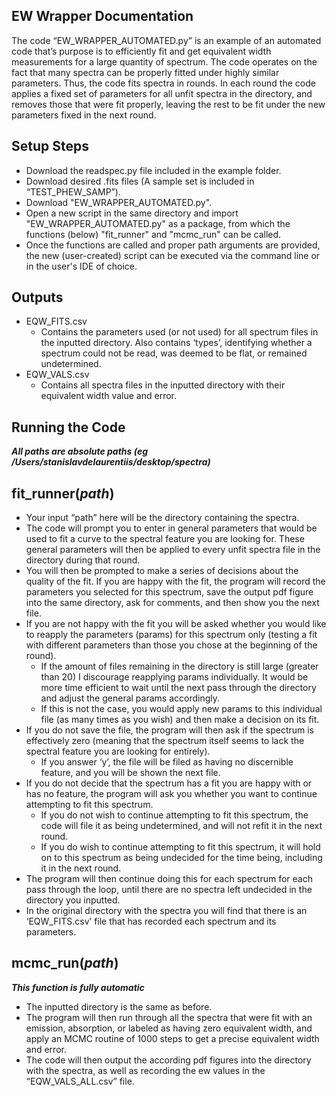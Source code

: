 ## EW Wrapper Documentation ##

The code “EW_WRAPPER_AUTOMATED.py” is an example of an automated code that’s purpose is to efficiently fit and get equivalent width measurements for a large quantity of spectrum. The code operates on the fact that many spectra can be properly fitted under highly similar parameters. Thus, the code fits spectra in rounds. In each round the code applies a fixed set of parameters for all unfit spectra in the directory, and removes those that were fit properly, leaving the rest to be fit under the new parameters fixed in the next round.

## Setup Steps ##
* Download the readspec.py file included in the example folder.
* Download desired .fits files (A sample set is included in “TEST_PHEW_SAMP”).
* Download "EW_WRAPPER_AUTOMATED.py".
* Open a new script in the same directory and import "EW_WRAPPER_AUTOMATED.py" as a package, from which the functions (below) "fit_runner" and "mcmc_run" can be called.
* Once the functions are called and proper path arguments are provided, the new (user-created) script can be executed via the command line or in the user's IDE of choice.

## Outputs ##

* EQW_FITS.csv
  * Contains the parameters used (or not used) for all spectrum files in the inputted directory. Also contains ‘types’, identifying whether a spectrum could not be read, was deemed to be flat, or remained undetermined.
* EQW_VALS.csv
  * Contains all spectra files in the inputted directory with their equivalent width value and error.

## Running the Code ##

*__All paths are absolute paths (eg /Users/stanislavdelaurentiis/desktop/spectra)__*

## fit_runner(_path_) ##
* Your input “path” here will be the directory containing the spectra.
* The code will prompt you to enter in general parameters that would be used to fit a curve to the spectral feature you are looking for. These general parameters will then be applied to every unfit spectra file in the directory during that round.
* You will then be prompted to make a series of decisions about the quality of the fit. If you are happy with the fit, the program will record the parameters you selected for this spectrum, save the output pdf figure into the same directory, ask for comments, and then show you the next file.
* If you are not happy with the fit you will be asked whether you would like to reapply the parameters (params) for this spectrum only (testing a fit with different parameters than those you chose at the beginning of the round). 
  *  If the amount of files remaining in the directory is still large (greater than 20) I discourage reapplying params individually. It would be more time efficient to wait until the next pass through the directory and adjust the general params accordingly.
  *  If this is not the case, you would apply new params to this individual file (as many times as you wish) and then make a decision on its fit.
* If you do not save the file, the program will then ask if the spectrum is effectively zero (meaning that the spectrum itself seems to lack the spectral feature you are looking for entirely).
  * If you answer ‘y’, the file will be filed as having no discernible feature, and you will be shown the next file.
* If you do not decide that the spectrum has a fit you are happy with or has no feature, the program will ask you whether you want to continue attempting to fit this spectrum.
  * If you do not wish to continue attempting to fit this spectrum, the code will file it as being undetermined, and will not refit it in the next round.
  * If you do wish to continue attempting to fit this spectrum, it will hold on to this spectrum as being undecided for the time being, including it in the next round.
* The program will then continue doing this for each spectrum for each pass through the loop, until there are no spectra left undecided in the directory you inputted. 
* In the original directory with the spectra you will find that there is an ‘EQW_FITS.csv’ file that has recorded each spectrum and its parameters.

## mcmc_run(_path_) ##

*__This function is fully automatic__*

* The inputted directory is the same as before.
* The program will then run through all the spectra that were fit with an emission, absorption, or labeled as having zero equivalent width, and apply an MCMC routine of 1000 steps to get a precise equivalent width and error.
* The code will then output the according pdf figures into the directory with the spectra, as well as recording the ew values in the “EQW_VALS_ALL.csv” file.



